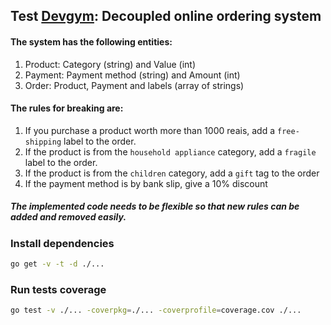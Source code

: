 ## Test [Devgym](https://app.devgym.com.br/): Decoupled online ordering system

#### The system has the following entities:
1. Product: Category (string) and Value (int)
2. Payment: Payment method (string) and Amount (int)
3. Order: Product, Payment and labels (array of strings)

#### The rules for breaking are:
1. If you purchase a product worth more than 1000 reais, add a `free-shipping` label to the order.
2. If the product is from the `household appliance` category, add a `fragile` label to the order.
3. If the product is from the `children` category, add a `gift` tag to the order
4. If the payment method is by bank slip, give a 10% discount
##### The implemented code needs to be flexible so that new rules can be added and removed easily.

### Install dependencies

```bash
go get -v -t -d ./...
```

### Run tests coverage

```bash
go test -v ./... -coverpkg=./... -coverprofile=coverage.cov ./...
```
